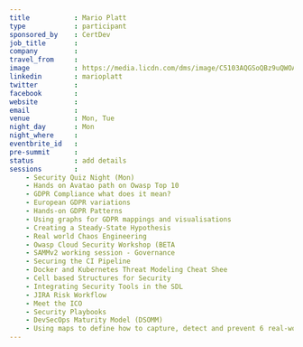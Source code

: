 ```yaml
---
title           : Mario Platt
type            : participant
sponsored_by    : CertDev
job_title       :
company         :
travel_from     :
image           : https://media.licdn.com/dms/image/C5103AQGSoQBz9uQWOA/profile-displayphoto-shrink_800_800/0?e=1532563200&v=beta&t=gXmHlEmu_FkAGp82J-GZOMQa88Jh951U9NNMLLU96gY
linkedin        : marioplatt
twitter         :
facebook        :
website         :
email           :
venue           : Mon, Tue
night_day       : Mon
night_where     :
eventbrite_id   :
pre-summit      :
status          : add details
sessions        :
    - Security Quiz Night (Mon)
    - Hands on Avatao path on Owasp Top 10
    - GDPR Compliance what does it mean?
    - European GDPR variations
    - Hands-on GDPR Patterns
    - Using graphs for GDPR mappings and visualisations
    - Creating a Steady-State Hypothesis
    - Real world Chaos Engineering
    - Owasp Cloud Security Workshop (BETA
    - SAMMv2 working session - Governance
    - Securing the CI Pipeline
    - Docker and Kubernetes Threat Modeling Cheat Shee
    - Cell based Structures for Security
    - Integrating Security Tools in the SDL
    - JIRA Risk Workflow
    - Meet the ICO
    - Security Playbooks
    - DevSecOps Maturity Model (DSOMM)
    - Using maps to define how to capture, detect and prevent 6 real-world security incidents
---
```


<!-- put more details about participant here -->
